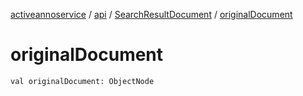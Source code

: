 [activeannoservice](../../index.md) / [api](../index.md) / [SearchResultDocument](index.md) / [originalDocument](./original-document.md)

# originalDocument

`val originalDocument: ObjectNode`